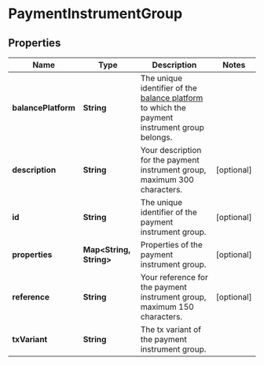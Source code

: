 

# PaymentInstrumentGroup


## Properties

| Name | Type | Description | Notes |
|------------ | ------------- | ------------- | -------------|
|**balancePlatform** | **String** | The unique identifier of the [balance platform](https://docs.adyen.com/api-explorer/#/balanceplatform/latest/get/balancePlatforms/{id}__queryParam_id) to which the payment instrument group belongs. |  |
|**description** | **String** | Your description for the payment instrument group, maximum 300 characters. |  [optional] |
|**id** | **String** | The unique identifier of the payment instrument group. |  [optional] |
|**properties** | **Map&lt;String, String&gt;** | Properties of the payment instrument group. |  [optional] |
|**reference** | **String** | Your reference for the payment instrument group, maximum 150 characters. |  [optional] |
|**txVariant** | **String** | The tx variant of the payment instrument group. |  |



